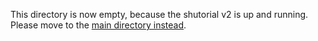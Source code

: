 This directory is now empty, because the shutorial v2 is up and
running. Please move to the [main directory
instead](https://github.com/mquinson/shutorial).